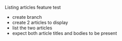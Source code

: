 Listing articles feature test

- create branch
- create 2 articles to display 
- list the two articles 
- expect both article titles and bodies to be present 